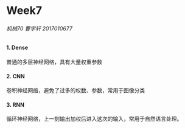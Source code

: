 # Week7

###### 机械70	曹宇轩   2017010677

#### 1. Dense

普通的多层神经网络，具有大量权重参数

#### 2. CNN

卷积神经网络，避免了过多的权数、参数，常用于图像分类

#### 3. RNN

循环神经网络，上一刻输出加权后进入这次的输入，常用于自然语言处理。
